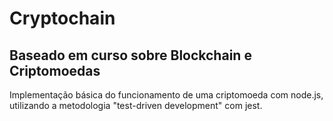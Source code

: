 # Cryptochain

## Baseado em curso sobre Blockchain e Criptomoedas

Implementação básica do funcionamento de uma criptomoeda com node.js, utilizando a metodologia "test-driven development" com jest. 
